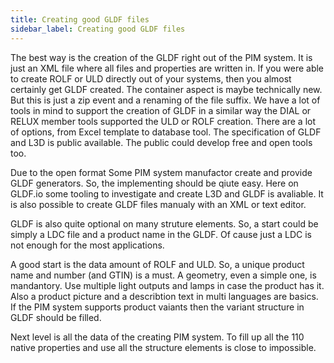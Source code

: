 ```yaml
---
title: Creating good GLDF files
sidebar_label: Creating good GLDF files
---
```

The best way is the creation of the GLDF right out of the PIM system. It is just an XML file where all files and properties are written in.
If you were able to create ROLF or ULD directly out of your systems, then you almost certainly get GLDF created. The container aspect is maybe technically new. But this is just a zip event and a renaming of the file suffix. We have a lot of tools in mind to support the creation of GLDF in a similar way the DIAL or RELUX member tools supported the ULD or ROLF creation. There are a lot of options, from Excel template to database tool. The specification of GLDF and L3D is public available. The public could develop free and open tools too.

Due to the open format Some PIM system manufactor create and provide GLDF generators. So, the implementing should be qiute easy.
Here on GLDF.io some tooling to investigate and create L3D and GLDF is avaliable.
It is also possible to create GLDF files manualy with an XML or text editor.

GLDF is also quite optional on many struture elements. So, a start could be simply a LDC file and a product name in the GLDF. Of cause just a LDC is not enough for the most applications.

A good start is the data amount of ROLF and ULD. So, a unique product name and number (and GTIN) is a must. A geometry, even a simple one, is mandantory. Use multiple light outputs and lamps in case the product has it. Also a product picture and a describtion text in multi languages are basics. If the PIM system supports product vaiants then the variant structure in GLDF should be filled.

Next level is all the data of the creating PIM system. To fill up all the 110 native properties and use all the structure elements is close to impossible.
